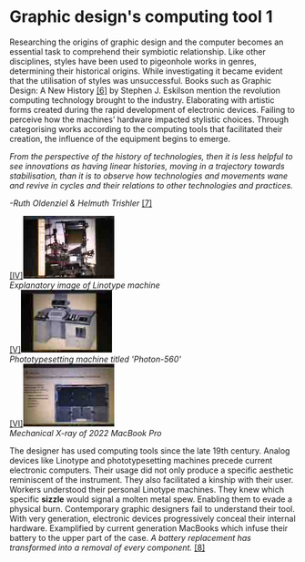 # Graphic design's computing tool 1



Researching the origins of graphic design and the computer becomes an essential task to comprehend their symbiotic relationship. Like other disciplines, styles have been used to pigeonhole works in genres, determining their historical origins. While investigating it became evident that the utilisation of styles was unsuccessful. Books such as Graphic Design: A New History <a href="#bibliography">[6]</a> by Stephen J. Eskilson mention the revolution computing technology brought to the industry. Elaborating with artistic forms created during the rapid development of electronic devices. Failing to perceive how the machines’ hardware impacted stylistic choices. Through categorising works according to the computing tools that facilitated their creation, the influence of the equipment begins to emerge.

*From the perspective of the history of technologies, then it is less helpful to see innovations as having linear histories, moving in a trajectory towards stabilisation, than it is to observe how technologies and movements wane and revive in cycles and their relations to other technologies and practices.* 

*-Ruth Oldenziel & Helmuth Trishler*  <a href="#bibliography">[7]</a>

<div id="images">
<div><a href="#image-bibliography">[IV]<img src="images/post7-1.jpg"></a><br><em>Explanatory image of Linotype machine </em></div>
<div><a href="#image-bibliography"> [V]<img src="images/post7-2.jpg"></a><br><em>Phototypesetting machine titled 'Photon-560'</em></div>
<div><a href="#image-bibliography"> [VI]<img src="images/post7-3.jpg"></a><br><em>Mechanical X-ray of 2022 MacBook Pro </em></div></div>

The designer has used computing tools since the late 19th century. Analog devices like Linotype and phototypesetting machines precede current electronic computers. Their usage did not only produce a specific aesthetic reminiscent of the instrument. They also facilitated a kinship with their user. Workers understood their personal Linotype machines. They knew which specific **sizzle** would signal a molten metal spew. Enabling them to evade a physical burn. Contemporary graphic designers fail to understand their tool. With very generation, electronic devices progressively conceal their internal hardware. Examplified by current generation MacBooks which infuse their battery to the upper part of the case. *A battery replacement has transformed into a removal of every component.* <a href="#bibliography">[8]</a> 
